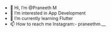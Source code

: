 - 👋 Hi, I’m @Praneeth M
- 👀 I’m interested in App Development
- 🌱 I’m currently learning Flutter
- 📫 How to reach me Instagram:- praneethm.__

<!---
Praneethm181/Praneethm181 is a ✨ special ✨ repository because its `README.md` (this file) appears on your GitHub profile.
You can click the Preview link to take a look at your changes.
--->
